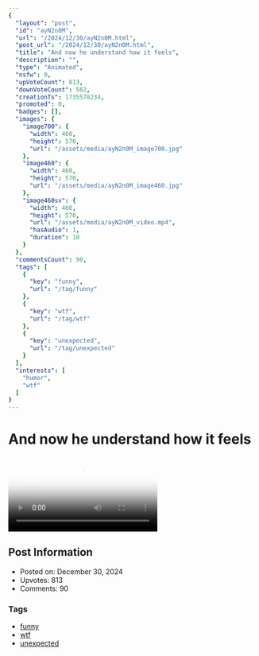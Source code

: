 ```yaml
---
{
  "layout": "post",
  "id": "ayN2n0M",
  "url": "/2024/12/30/ayN2n0M.html",
  "post_url": "/2024/12/30/ayN2n0M.html",
  "title": "And now he understand how it feels",
  "description": "",
  "type": "Animated",
  "nsfw": 0,
  "upVoteCount": 813,
  "downVoteCount": 562,
  "creationTs": 1735578234,
  "promoted": 0,
  "badges": [],
  "images": {
    "image700": {
      "width": 460,
      "height": 570,
      "url": "/assets/media/ayN2n0M_image700.jpg"
    },
    "image460": {
      "width": 460,
      "height": 570,
      "url": "/assets/media/ayN2n0M_image460.jpg"
    },
    "image460sv": {
      "width": 460,
      "height": 570,
      "url": "/assets/media/ayN2n0M_video.mp4",
      "hasAudio": 1,
      "duration": 10
    }
  },
  "commentsCount": 90,
  "tags": [
    {
      "key": "funny",
      "url": "/tag/funny"
    },
    {
      "key": "wtf",
      "url": "/tag/wtf"
    },
    {
      "key": "unexpected",
      "url": "/tag/unexpected"
    }
  ],
  "interests": [
    "humor",
    "wtf"
  ]
}
---
```


# And now he understand how it feels

<video controls playsinline loop poster="/assets/media/ayN2n0M_image460.jpg">
  <source src="/assets/media/ayN2n0M_video.mp4" type="video/mp4">
  Your browser does not support the video tag.
</video>

## Post Information

- Posted on: December 30, 2024
- Upvotes: 813
- Comments: 90

### Tags

- [funny](/tag/funny)
- [wtf](/tag/wtf)
- [unexpected](/tag/unexpected)

